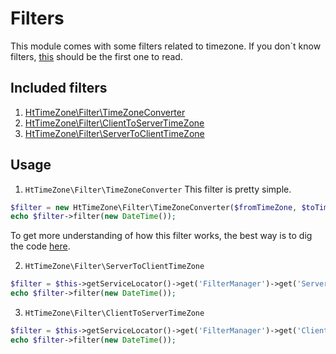 Filters
===============
This module comes with some filters related to timezone. If you don`t know filters, [this](http://framework.zend.com/manual/2.3/en/modules/zend.filter.html) should be the first one to read.

## Included filters
1. [HtTimeZone\Filter\TimeZoneConverter](../src/Filter/TimeZoneConverter.php)
2. [HtTimeZone\Filter\ClientToServerTimeZone](../src/Filter/ClientToServerTimeZone.php)
3. [HtTimeZone\Filter\ServerToClientTimeZone](../src/Filter/ServerToClientTimeZone.php)

## Usage
1. `HtTimeZone\Filter\TimeZoneConverter`
This filter is pretty simple. 
```php
$filter = new HtTimeZone\Filter\TimeZoneConverter($fromTimeZone, $toTimeZone);
echo $filter->filter(new DateTime());
```
To get more understanding of how this filter works, the best way is to dig the code [here](../src/Filter/TimeZoneConverter.php).

2. `HtTimeZone\Filter\ServerToClientTimeZone`
```php
$filter = $this->getServiceLocator()->get('FilterManager')->get('ServerToClientTimeZone');
echo $filter->filter(new DateTime());
```

3. `HtTimeZone\Filter\ClientToServerTimeZone`
```php
$filter = $this->getServiceLocator()->get('FilterManager')->get('ClientToServerTimeZone');
echo $filter->filter(new DateTime());
```